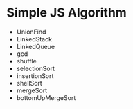 # Simple JS Algorithm

- UnionFind
- LinkedStack
- LinkedQueue
- gcd
- shuffle
- selectionSort
- insertionSort
- shellSort
- mergeSort
- bottomUpMergeSort
